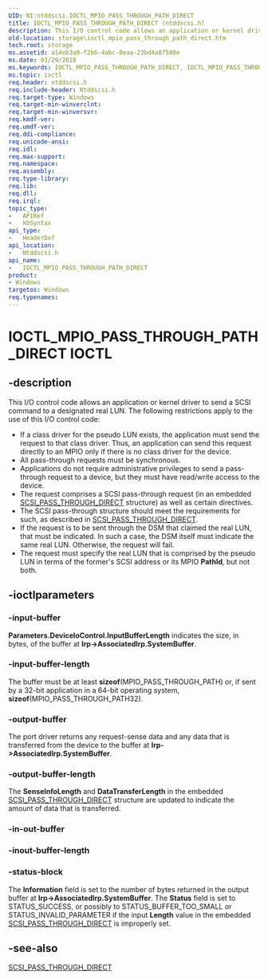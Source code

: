 ```yaml
---
UID: NI:ntddscsi.IOCTL_MPIO_PASS_THROUGH_PATH_DIRECT
title: IOCTL_MPIO_PASS_THROUGH_PATH_DIRECT (ntddscsi.h)
description: This I/O control code allows an application or kernel driver to send a SCSI command to a designated real LUN.
old-location: storage\ioctl_mpio_pass_through_path_direct.htm
tech.root: storage
ms.assetid: a14eb3a9-f2b6-4abc-8eaa-23bd4a87580e
ms.date: 03/29/2018
ms.keywords: IOCTL_MPIO_PASS_THROUGH_PATH_DIRECT, IOCTL_MPIO_PASS_THROUGH_PATH_DIRECT control, IOCTL_MPIO_PASS_THROUGH_PATH_DIRECT control code [Storage Devices], k307_70c0c9a6-7d04-484e-9ff2-94a85f919834.xml, ntddscsi/IOCTL_MPIO_PASS_THROUGH_PATH_DIRECT, storage.ioctl_mpio_pass_through_path_direct
ms.topic: ioctl
req.header: ntddscsi.h
req.include-header: Ntddscsi.h
req.target-type: Windows
req.target-min-winverclnt: 
req.target-min-winversvr: 
req.kmdf-ver: 
req.umdf-ver: 
req.ddi-compliance: 
req.unicode-ansi: 
req.idl: 
req.max-support: 
req.namespace: 
req.assembly: 
req.type-library: 
req.lib: 
req.dll: 
req.irql: 
topic_type:
-	APIRef
-	kbSyntax
api_type:
-	HeaderDef
api_location:
-	Ntddscsi.h
api_name:
-	IOCTL_MPIO_PASS_THROUGH_PATH_DIRECT
product:
- Windows
targetos: Windows
req.typenames: 
---
```


# IOCTL_MPIO_PASS_THROUGH_PATH_DIRECT IOCTL


## -description



This I/O control code allows an application or kernel driver to send a SCSI command to a designated real LUN. The following restrictions apply to the use of this I/O control code:

<ul>
<li>
If a class driver for the pseudo LUN exists, the application must send the request to that class driver. Thus, an application can send this request directly to an MPIO only if there is no class driver for the device.

</li>
<li>
All pass-through requests must be synchronous.

</li>
<li>
Applications do not require administrative privileges to send a pass-through request to a device, but they must have read/write access to the device.

</li>
<li>
The request comprises a SCSI pass-through request (in an embedded <a href="https://msdn.microsoft.com/library/windows/hardware/ff565346">SCSI_PASS_THROUGH_DIRECT</a> structure) as well as certain directives.

</li>
<li>
The SCSI pass-through structure should meet the requirements for such, as described in <a href="https://msdn.microsoft.com/library/windows/hardware/ff565346">SCSI_PASS_THROUGH_DIRECT</a>.

</li>
<li>
If the request is to be sent through the DSM that claimed the real LUN, that must be indicated. In such a case, the DSM itself must indicate the same real LUN. Otherwise, the request will fail.

</li>
<li>
The request must specify the real LUN that is comprised by the pseudo LUN in terms of the former's SCSI address or its MPIO <b>PathId</b>, but not both.

</li>
</ul>



## -ioctlparameters




### -input-buffer

<b>Parameters.DeviceIoControl.InputBufferLength</b> indicates the size, in bytes, of the buffer at <b>Irp-&gt;AssociatedIrp.SystemBuffer</b>. 


### -input-buffer-length

The buffer must be at least <b>sizeof</b>(MPIO_PASS_THROUGH_PATH) or, if sent by a 32-bit application in a 64-bit operating system, <b>sizeof</b>(MPIO_PASS_THROUGH_PATH32).


### -output-buffer

The port driver returns any request-sense data and any data that is transferred from the device to the buffer at <b>Irp-&gt;AssociatedIrp.SystemBuffer</b>. 


### -output-buffer-length

The <b>SenseInfoLength</b> and <b>DataTransferLength</b> in the embedded <a href="https://msdn.microsoft.com/library/windows/hardware/ff565346">SCSI_PASS_THROUGH_DIRECT</a> structure are updated to indicate the amount of data that is transferred.


### -in-out-buffer








### -inout-buffer-length








### -status-block

The <b>Information</b> field is set to the number of bytes returned in the output buffer at <b>Irp-&gt;AssociatedIrp.SystemBuffer</b>. The <b>Status</b> field is set to STATUS_SUCCESS, or possibly to STATUS_BUFFER_TOO_SMALL or STATUS_INVALID_PARAMETER if the input <b>Length</b> value in the embedded <a href="https://msdn.microsoft.com/library/windows/hardware/ff565346">SCSI_PASS_THROUGH_DIRECT</a> is improperly set.


## -see-also




<a href="https://msdn.microsoft.com/library/windows/hardware/ff565346">SCSI_PASS_THROUGH_DIRECT</a>
 

 

